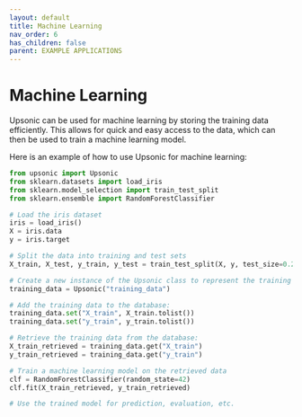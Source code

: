 ```yaml
---
layout: default
title: Machine Learning
nav_order: 6
has_children: false
parent: EXAMPLE APPLICATIONS
---
```


# Machine Learning

Upsonic can be used for machine learning by storing the training data efficiently. This allows for quick and easy access to the data, which can then be used to train a machine learning model.

Here is an example of how to use Upsonic for machine learning:

```python
from upsonic import Upsonic
from sklearn.datasets import load_iris
from sklearn.model_selection import train_test_split
from sklearn.ensemble import RandomForestClassifier

# Load the iris dataset
iris = load_iris()
X = iris.data
y = iris.target

# Split the data into training and test sets
X_train, X_test, y_train, y_test = train_test_split(X, y, test_size=0.2, random_state=42)

# Create a new instance of the Upsonic class to represent the training data:
training_data = Upsonic("training_data")

# Add the training data to the database:
training_data.set("X_train", X_train.tolist())
training_data.set("y_train", y_train.tolist())

# Retrieve the training data from the database:
X_train_retrieved = training_data.get("X_train")
y_train_retrieved = training_data.get("y_train")

# Train a machine learning model on the retrieved data
clf = RandomForestClassifier(random_state=42)
clf.fit(X_train_retrieved, y_train_retrieved)

# Use the trained model for prediction, evaluation, etc.
```
